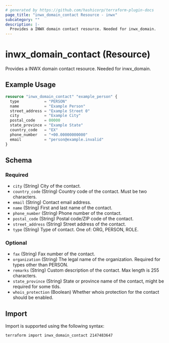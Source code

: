 ```yaml
---
# generated by https://github.com/hashicorp/terraform-plugin-docs
page_title: "inwx_domain_contact Resource - inwx"
subcategory: ""
description: |-
  Provides a INWX domain contact resource. Needed for inwx_domain.
---
```


# inwx_domain_contact (Resource)

Provides a INWX domain contact resource. Needed for inwx_domain.

## Example Usage

```terraform
resource "inwx_domain_contact" "example_person" {
  type           = "PERSON"
  name           = "Example Person"
  street_address = "Example Street 0"
  city           = "Example City"
  postal_code    = 00000
  state_province = "Example State"
  country_code   = "EX"
  phone_number   = "+00.00000000000"
  email          = "person@example.invalid"
}
```

<!-- schema generated by tfplugindocs -->
## Schema

### Required

- `city` (String) City of the contact.
- `country_code` (String) Country code of the contact. Must be two characters.
- `email` (String) Contact email address.
- `name` (String) First and last name of the contact.
- `phone_number` (String) Phone number of the contact.
- `postal_code` (String) Postal code/ZIP code of the contact.
- `street_address` (String) Street address of the contact.
- `type` (String) Type of contact. One of: ORG, PERSON, ROLE.

### Optional

- `fax` (String) Fax number of the contact.
- `organization` (String) The legal name of the organization. Required for types other than PERSON.
- `remarks` (String) Custom description of the contact. Max length is 255 characters.
- `state_province` (String) State or province name of the contact, might be required for some tlds.
- `whois_protection` (Boolean) Whether whois protection for the contact should be enabled.

## Import

Import is supported using the following syntax:

```shell
terraform import inwx_domain_contact 2147483647
```
